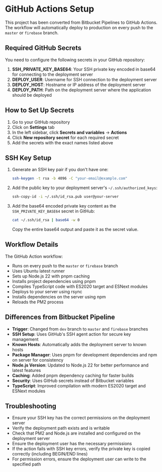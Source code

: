# GitHub Actions Setup

This project has been converted from Bitbucket Pipelines to GitHub Actions. The workflow will automatically deploy to production on every push to the `master` or `firebase` branch.

## Required GitHub Secrets

You need to configure the following secrets in your GitHub repository:

1. **SSH_PRIVATE_KEY_BASE64**: Your SSH private key encoded in base64 for connecting to the deployment server
2. **DEPLOY_USER**: Username for SSH connection to the deployment server
3. **DEPLOY_HOST**: Hostname or IP address of the deployment server
4. **DEPLOY_PATH**: Path on the deployment server where the application should be deployed

## How to Set Up Secrets

1. Go to your GitHub repository
2. Click on **Settings** tab
3. In the left sidebar, click **Secrets and variables** → **Actions**
4. Click **New repository secret** for each required secret
5. Add the secrets with the exact names listed above

## SSH Key Setup

1. Generate an SSH key pair if you don't have one:
   ```bash
   ssh-keygen -t rsa -b 4096 -C "your-email@example.com"
   ```

2. Add the public key to your deployment server's `~/.ssh/authorized_keys`:
   ```bash
   ssh-copy-id -i ~/.ssh/id_rsa.pub user@your-server
   ```

3. Add the base64 encoded private key content as the `SSH_PRIVATE_KEY_BASE64` secret in GitHub:
   ```bash
   cat ~/.ssh/id_rsa | base64 -w 0
   ```
   Copy the entire base64 output and paste it as the secret value.

## Workflow Details

The GitHub Action workflow:
- Runs on every push to the `master` or `firebase` branch
- Uses Ubuntu latest runner
- Sets up Node.js 22 with pnpm caching
- Installs project dependencies using pnpm
- Compiles TypeScript code with ES2020 target and ESNext modules
- Deploys to your server using rsync
- Installs dependencies on the server using npm
- Reloads the PM2 process

## Differences from Bitbucket Pipeline

- **Trigger**: Changed from `dev` branch to `master` and `firebase` branches
- **SSH Setup**: Uses GitHub's SSH agent action for secure key management
- **Known Hosts**: Automatically adds the deployment server to known hosts
- **Package Manager**: Uses pnpm for development dependencies and npm on server for consistency
- **Node.js Version**: Updated to Node.js 22 for better performance and latest features
- **Caching**: Added pnpm dependency caching for faster builds
- **Security**: Uses GitHub secrets instead of Bitbucket variables
- **TypeScript**: Improved compilation with modern ES2020 target and ESNext modules

## Troubleshooting

- Ensure your SSH key has the correct permissions on the deployment server
- Verify the deployment path exists and is writable
- Check that PM2 and Node.js are installed and configured on the deployment server
- Ensure the deployment user has the necessary permissions
- If the action fails with SSH key errors, verify the private key is copied correctly (including BEGIN/END lines)
- For permission errors, ensure the deployment user can write to the specified path
